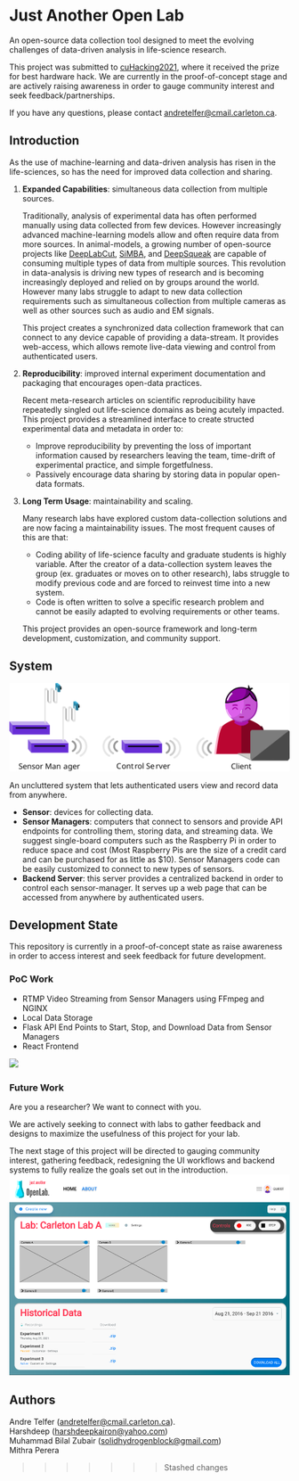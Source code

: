 # Just Another Open Lab

An open-source data collection tool designed to meet the evolving challenges of data-driven analysis in life-science research.

This project was submitted to [cuHacking2021](https://2021.cuhacking.com/), where it received the prize for best hardware hack. We are currently in the proof-of-concept stage and are actively raising awareness in order to gauge community interest and seek feedback/partnerships. 

If you have any questions, please contact andretelfer@cmail.carleton.ca.

## Introduction

As the use of machine-learning and data-driven analysis has risen in the life-sciences, so has the need for improved data collection and sharing. 

1. **Expanded Capabilities**: simultaneous data collection from multiple sources.

   Traditionally, analysis of experimental data has often performed manually using data collected from few devices. However increasingly advanced machine-learning models allow and often require data from more sources. In animal-models, a growing number of open-source projects like [DeepLabCut](http://www.mousemotorlab.org/deeplabcut), [SiMBA](https://github.com/DeepLabCut/DeepLabCut), and [DeepSqueak](https://github.com/DrCoffey/DeepSqueak) are capable of consuming multiple types of data from multiple sources. This revolution in data-analysis is driving new types of research and is becoming increasingly deployed and relied on by groups around the world. However many labs struggle to adapt to new data collection requirements such as simultaneous collection from multiple cameras as well as other sources such as audio and EM signals. 

   This project creates a synchronized data collection framework that can connect to any device capable of providing a data-stream. It provides web-access, which allows remote live-data viewing and control from authenticated users.

2. **Reproducibility**: improved internal experiment documentation and packaging that encourages open-data practices.

   Recent meta-research articles on scientific reproducibility have repeatedly singled out life-science domains as being acutely impacted. This project provides a streamlined interface to create structed experimental data and metadata in order to:

   - Improve reproducibility by preventing the loss of important information caused by researchers leaving the team, time-drift of experimental practice, and simple forgetfulness. 
   - Passively encourage data sharing by storing data in popular open-data formats. 

3. **Long Term Usage**: maintainability and scaling.

   Many research labs have explored custom data-collection solutions and are now facing a maintainability issues. The most frequent causes of this are that:

   - Coding ability of life-science faculty and graduate students is highly variable. After the creator of a data-collection system leaves the group (ex. graduates or moves on to other research), labs struggle to modify previous code and are forced to reinvest time into a new system. 
   - Code is often written to solve a specific research problem and cannot be easily adapted to evolving requirements or other teams. 

   This project provides an open-source framework and long-term development, customization, and community support.

## System 

![](docs/assets/system-graphic.svg)

An uncluttered system that lets authenticated users view and record data from anywhere. 

- **Sensor**: devices for collecting data.
- **Sensor Managers**: computers that connect to sensors and provide API endpoints for controlling them, storing data, and streaming data. We suggest single-board computers such as the Raspberry Pi in order to reduce space and cost (Most Raspberry Pis are the size of a credit card and can be purchased for as little as $10). Sensor Managers code can be easily customized to connect to new types of sensors.
- **Backend Server**: this server provides a centralized backend in order to control each sensor-manager. It serves up a web page that can be accessed from anywhere by authenticated users. 



## Development State

This repository is currently in a proof-of-concept state as raise awareness in order to access interest and seek feedback for future development. 

### PoC Work

- RTMP Video Streaming from Sensor Managers using FFmpeg and NGINX 
- Local Data Storage
- Flask API End Points to Start, Stop, and Download Data from Sensor Managers
- React Frontend

![](C:\Users\Owner\Documents\repos\cuhacking2021-project\docs\assets\hackathon-demo.gif)

### Future Work

Are you a researcher? We want to connect with you. 

We are actively seeking to connect with labs to gather feedback and designs to maximize the usefulness of this project for your lab.

The next stage of this project will be directed to gauging community interest, gathering feedback, redesigning the UI workflows and backend systems to fully realize the goals set out in the introduction.![](docs/assets/demo-ui.png)

## Authors

Andre Telfer (andretelfer@cmail.carleton.ca).    
Harshdeep (harshdeepkairon@yahoo.com)     
Muhammad Bilal Zubair (solidhydrogenblock@gmail.com)    
Mithra Perera        
>>>>>>> Stashed changes


